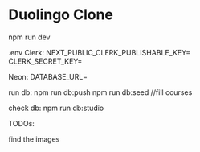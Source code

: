 # Duolingo Clone

npm run dev

.env 
Clerk:
NEXT_PUBLIC_CLERK_PUBLISHABLE_KEY=
CLERK_SECRET_KEY=

Neon: 
DATABASE_URL=


run db: 
npm run db:push
npm run db:seed //fill courses


check db:
npm run db:studio



TODOs:

find the images 